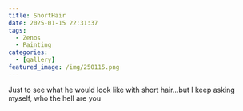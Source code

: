 ```yaml
---
title: ShortHair
date: 2025-01-15 22:31:37
tags:
  - Zenos
  - Painting
categories:
  - [gallery]
featured_image: /img/250115.png
---
```


Just to see what he would look like with short hair…but I keep asking myself, who the hell are you